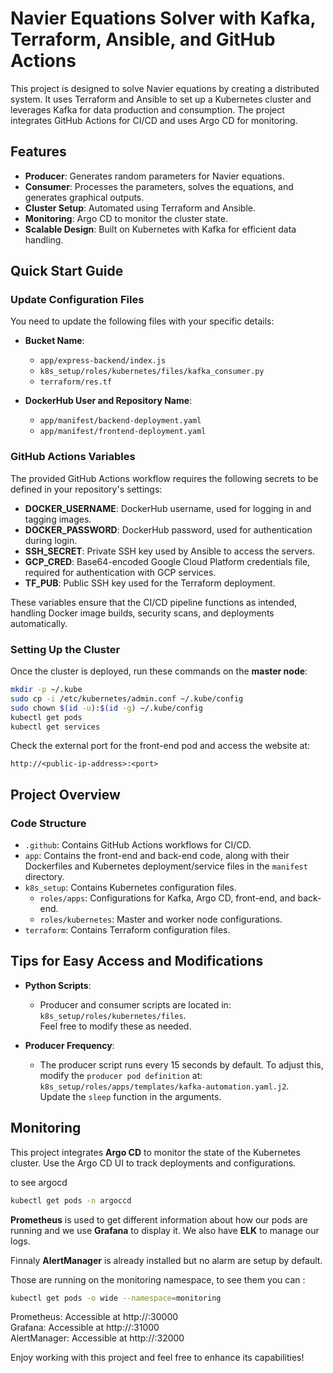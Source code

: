 # Navier Equations Solver with Kafka, Terraform, Ansible, and GitHub Actions

This project is designed to solve Navier equations by creating a distributed system. It uses Terraform and Ansible to set up a Kubernetes cluster and leverages Kafka for data production and consumption. The project integrates GitHub Actions for CI/CD and uses Argo CD for monitoring.

## Features

- **Producer**: Generates random parameters for Navier equations.
- **Consumer**: Processes the parameters, solves the equations, and generates graphical outputs.
- **Cluster Setup**: Automated using Terraform and Ansible.
- **Monitoring**: Argo CD to monitor the cluster state.
- **Scalable Design**: Built on Kubernetes with Kafka for efficient data handling.

## Quick Start Guide

### Update Configuration Files

You need to update the following files with your specific details:

- **Bucket Name**:
  - `app/express-backend/index.js`
  - `k8s_setup/roles/kubernetes/files/kafka_consumer.py`
  - `terraform/res.tf`

- **DockerHub User and Repository Name**:
  - `app/manifest/backend-deployment.yaml`
  - `app/manifest/frontend-deployment.yaml`

### GitHub Actions Variables

The provided GitHub Actions workflow requires the following secrets to be defined in your repository's settings:

- **DOCKER_USERNAME**: DockerHub username, used for logging in and tagging images.
- **DOCKER_PASSWORD**: DockerHub password, used for authentication during login.
- **SSH_SECRET**: Private SSH key used by Ansible to access the servers.
- **GCP_CRED**: Base64-encoded Google Cloud Platform credentials file, required for authentication with GCP services.
- **TF_PUB**: Public SSH key used for the Terraform deployment.

These variables ensure that the CI/CD pipeline functions as intended, handling Docker image builds, security scans, and deployments automatically.

### Setting Up the Cluster

Once the cluster is deployed, run these commands on the **master node**:

```bash
mkdir -p ~/.kube
sudo cp -i /etc/kubernetes/admin.conf ~/.kube/config
sudo chown $(id -u):$(id -g) ~/.kube/config
kubectl get pods
kubectl get services
```

Check the external port for the front-end pod and access the website at:

```
http://<public-ip-address>:<port>
```

## Project Overview

### Code Structure

- `.github`: Contains GitHub Actions workflows for CI/CD.
- `app`: Contains the front-end and back-end code, along with their Dockerfiles and Kubernetes deployment/service files in the `manifest` directory.
- `k8s_setup`: Contains Kubernetes configuration files.
  - `roles/apps`: Configurations for Kafka, Argo CD, front-end, and back-end.
  - `roles/kubernetes`: Master and worker node configurations.
- `terraform`: Contains Terraform configuration files.

## Tips for Easy Access and Modifications

- **Python Scripts**:
  - Producer and consumer scripts are located in:  
    `k8s_setup/roles/kubernetes/files`.  
    Feel free to modify these as needed.
  
- **Producer Frequency**:
  - The producer script runs every 15 seconds by default. To adjust this, modify the `producer pod definition` at:  
    `k8s_setup/roles/apps/templates/kafka-automation.yaml.j2`.  
    Update the `sleep` function in the arguments.

## Monitoring

This project integrates **Argo CD** to monitor the state of the Kubernetes cluster. Use the Argo CD UI to track deployments and configurations.

to see argocd 
```bash
kubectl get pods -n argoccd
```

**Prometheus** is used to get different information about how our pods are running and we use **Grafana** to display it.
We also have **ELK** to manage our logs.

Finnaly **AlertManager** is already installed but no alarm are setup by default.

Those are running on the monitoring namespace, to see them you can : 
```bash
kubectl get pods -o wide --namespace=monitoring
```


Prometheus: Accessible at http://<public-ip-address>:30000 \
Grafana: Accessible at http://<public-ip-address>:31000 \
AlertManager: Accessible at http://<public-ip-address>:32000

Enjoy working with this project and feel free to enhance its capabilities!
